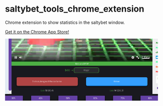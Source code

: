 # saltybet_tools_chrome_extension

Chrome extension to show statistics in the saltybet window.

[Get it on the Chrome App Store!](https://chrome.google.com/webstore/detail/copocnlfmefhjhcpnciembhppkkaoagi/)

![Screenshot](/screenshot.png)

